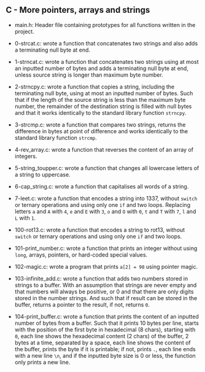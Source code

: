 ## C - More pointers, arrays and strings

* main.h: Header file containing prototypes for all functions written in the project.

* 0-strcat.c: wrote a function that concatenates two strings and also adds a terminating null byte at end.

* 1-strncat.c: wrote a function that concatenates two strings using at most an inputted number of bytes and adds a terminating null byte at end, unless source string is longer than maximum byte number.

* 2-strncpy.c: wrote a function that copies a string, including the terminating null byte, using at most an inputted number of bytes. Such that if the length of the source string is less than the maximum byte number, the remainder of the destination string is filled with null bytes and that it works identically to the standard library function `strncpy`.

* 3-strcmp.c: wrote a function that compares two strings, returns the difference in bytes at point of difference and works identically to the standard library function `strcmp`.

* 4-rev_array.c: wrote a function that reverses the content of an array of integers.

* 5-string_toupper.c: wrote a function that changes all lowercase letters of a string to uppercase.

* 6-cap_string.c: wrote a function that capitalises all words of a string.

* 7-leet.c: wrote a function that encodes a string into 1337, without `switch` or ternary operations and using only one `if` and two loops. Replacing letters `a` and `A` with `4`, `e` and `E` with `3`, `o` and `O` with `0`, `t` and `T` with `7`, `l` and `L` with `1`.

* 100-rot13.c: wrote a function that encodes a string to rot13, without `switch` or ternary operations and using only one `if` and two loops.

* 101-print_number.c: wrote a function that prints an integer without using `long`, arrays, pointers, or hard-coded special values.

* 102-magic.c: wrote a program that prints `a[2] = 98` using pointer magic.

* 103-infinite_add.c: wrote a function that adds two numbers stored in strings to a buffer. With an assumption that strings are never empty and that numbers will always be positive, or 0 and that there are only digits stored in the number strings. And such that if result can be stored in the buffer, returns a pointer to the result, if not, returns `0`.

* 104-print_buffer.c: wrote a function that prints the content of an inputted number of bytes from a buffer. Such that it prints 10 bytes per line, starts with the position of the first byte in hexadecimal (8 chars), starting with `0`, each line shows the hexadecimal content (2 chars) of the buffer, 2 bytes at a time, separated by a space, each line shows the content of the buffer, prints the byte if it is printable; if not, prints `.`, each line ends with a new line `\n`, and if the inputted byte size is 0 or less, the function only prints a new line.
